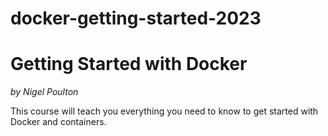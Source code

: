 # docker-getting-started-2023

# Getting Started with Docker
*by Nigel Poulton*

This course will teach you everything you need to know to get started with Docker and containers.
